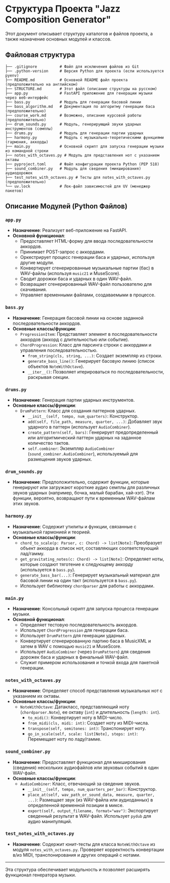 # Структура Проекта "Jazz Composition Generator"

Этот документ описывает структуру каталогов и файлов проекта, а также назначение основных модулей и классов.

## Файловая структура

```
├── .gitignore          # Файл для исключения файлов из Git
├── .python-version     # Версия Python для проекта (если используется pyenv)
├── README.md           # Основной README файл проекта (предположительно на английском)
├── STRUCTURE.md        # Этот файл (описание структуры на русском)
├── app.py              # FastAPI приложение для генерации музыки через веб-интерфейс
├── bass.py             # Модуль для генерации басовой линии
├── bass_algorithm.md   # Документация по алгоритму генерации баса (предположительно)
├── course_work.md      # Возможно, описание курсовой работы (предположительно)
├── drum_sounds.py      # Модуль, генерирующий звуки ударных инструментов (семплы)
├── drums.py            # Модуль для генерации партии ударных
├── harmony.py          # Модуль с музыкально-теоретическими функциями (гармония, аккорды)
├── main.py             # Основной скрипт для запуска генерации музыки из командной строки
├── notes_with_octaves.py # Модуль для представления нот с указанием октавы
├── pyproject.toml      # Файл конфигурации проекта Python (PEP 518)
├── sound_combiner.py   # Модуль для сведения (микширования) аудиодорожек
├── test_notes_with_octaves.py # Тесты для notes_with_octaves.py (предположительно)
└── uv.lock             # Лок-файл зависимостей для UV (менеджер пакетов)
```

## Описание Модулей (Python Файлов)

### `app.py`
- **Назначение**: Реализует веб-приложение на FastAPI.
- **Основной функционал**:
    - Предоставляет HTML-форму для ввода последовательности аккордов.
    - Принимает POST-запрос с аккордами.
    - Оркестрирует процесс генерации баса и ударных, используя другие модули.
    - Конвертирует сгенерированные музыкальные партии (бас) в WAV-файлы (используя `music21` и MuseScore).
    - Сводит дорожки баса и ударных в один WAV-файл.
    - Возвращает сгенерированный WAV-файл пользователю для скачивания.
    - Управляет временными файлами, создаваемыми в процессе.

### `bass.py`
- **Назначение**: Генерация басовой линии на основе заданной последовательности аккордов.
- **Основные классы/функции**:
    - `ProgressionItem`: Представляет элемент в последовательности аккордов (аккорд с длительностью или событие).
    - `ChordProgression`: Класс для парсинга строки с аккордами и управления последовательностью.
        - `from_string(cls, string, ...)`: Создает экземпляр из строки.
        - `generate_bass_line()`: Генерирует басовую линию (список объектов `NoteWithOctave`).
        - `__iter__()`: Позволяет итерироваться по последовательности, раскрывая секции.

### `drums.py`
- **Назначение**: Генерация партии ударных инструментов.
- **Основные классы/функции**:
    - `DrumPattern`: Класс для создания паттернов ударных.
        - `__init__(self, tempo, num_quarters)`: Конструктор.
        - `add(self, file_path, measure, quarter, ...)`: Добавляет звук ударного в паттерн (использует `AudioCombiner`).
        - `create_pattern(self, bars)`: Генерирует предопределенный или алгоритмический паттерн ударных на заданное количество тактов.
        - `self.combiner`: Экземпляр `AudioCombiner` (`sound_combiner.AudioCombiner`), используемый для размещения звуков ударных.

### `drum_sounds.py`
- **Назначение**: Предположительно, содержит функции, которые генерируют или загружают короткие аудио семплы для различных звуков ударных (например, бочка, малый барабан, хай-хэт). Эти функции, вероятно, возвращают пути к временным WAV-файлам этих звуков.

### `harmony.py`
- **Назначение**: Содержит утилиты и функции, связанные с музыкальной гармонией и теорией.
- **Основные классы/функции**:
    - `chord_to_scale(p: Parser, c: Chord) -> list[Note]`: Преобразует объект аккорда в список нот, составляющих соответствующий лад/гамму.
    - `get_gravitating_notes(c: Chord) -> list[Note]`: Определяет ноты, которые создают тяготение к следующему аккорду (используется в `bass.py`).
    - `generate_bass_bar(...)`: Генерирует музыкальный материал для басовой линии на один такт (используется в `bass.py`).
    - Использует библиотеку `chordparser` для работы с аккордами.

### `main.py`
- **Назначение**: Консольный скрипт для запуска процесса генерации музыки.
- **Основной функционал**:
    - Определяет тестовую последовательность аккордов.
    - Использует `ChordProgression` для генерации баса.
    - Использует `DrumPattern` для генерации ударных.
    - Конвертирует сгенерированную партию баса в MusicXML и затем в WAV с помощью `music21` и MuseScore.
    - Использует `AudioCombiner` (через `DrumPattern`) для сведения дорожек баса и ударных в финальный WAV-файл.
    - Служит примером использования и точкой входа для пакетной генерации.

### `notes_with_octaves.py`
- **Назначение**: Определяет способ представления музыкальных нот с указанием их октавы.
- **Основные классы/функции**:
    - `NoteWithOctave`: Датакласс, представляющий ноту (`chordparser.Note`), ее октаву (`int`) и длительность (`length: int`).
        - `to_midi()`: Конвертирует ноту в MIDI-число.
        - `from_midi(cls, midi: int)`: Создает ноту из MIDI-числа.
        - `transpose(self, semitones: int)`: Транспонирует ноту.
        - `go_in_scale(self, scale: list[Note], steps: int)`: Перемещает ноту по ладу/гамме.

### `sound_combiner.py`
- **Назначение**: Предоставляет функционал для микширования (сведения) нескольких аудиофайлов или звуковых событий в один WAV-файл.
- **Основные классы/функции**:
    - `AudioCombiner`: Класс, отвечающий за сведение звуков.
        - `__init__(self, tempo, num_quarters_per_bar)`: Конструктор.
        - `place_at(self, wav_path_or_sound_data, measure, quarter, ...)`: Размещает звук (из WAV-файла или аудиоданных) в определенной временной позиции в миксе.
        - `export(self, output_filename, format="wav")`: Экспортирует сведенный результат в WAV-файл. Использует `pydub` для аудио манипуляций.

### `test_notes_with_octaves.py`
- **Назначение**: Содержит юнит-тесты для класса `NoteWithOctave` из модуля `notes_with_octaves.py`. Проверяет корректность конвертации в/из MIDI, транспонирования и других операций с нотами.

---

Эта структура обеспечивает модульность и позволяет расширять функционал генератора музыки.
```
